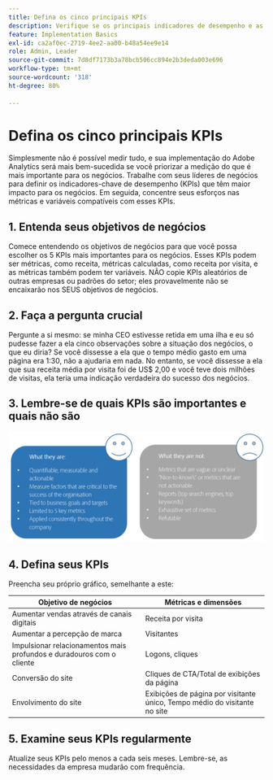 ```yaml
---
title: Defina os cinco principais KPIs
description: Verifique se os principais indicadores de desempenho e as métricas e dimensões associadas estão alinhados às suas necessidades comerciais.
feature: Implementation Basics
exl-id: ca2af0ec-2719-4ee2-aa00-b48a54ee9e14
role: Admin, Leader
source-git-commit: 7d8df7173b3a78bcb506cc894e2b3deda003e696
workflow-type: tm+mt
source-wordcount: '318'
ht-degree: 80%

---
```


# Defina os cinco principais KPIs

Simplesmente não é possível medir tudo, e sua implementação do Adobe Analytics será mais bem-sucedida se você priorizar a medição do que é mais importante para os negócios. Trabalhe com seus líderes de negócios para definir os indicadores-chave de desempenho (KPIs) que têm maior impacto para os negócios. Em seguida, concentre seus esforços nas métricas e variáveis compatíveis com esses KPIs.

## 1. Entenda seus objetivos de negócios

Comece entendendo os objetivos de negócios para que você possa escolher os 5 KPIs mais importantes para os negócios. Esses KPIs podem ser métricas, como receita, métricas calculadas, como receita por visita, e as métricas também podem ter variáveis. NÃO copie KPIs aleatórios de outras empresas ou padrões do setor; eles provavelmente não se encaixarão nos SEUS objetivos de negócios.

## 2. Faça a pergunta crucial

Pergunte a si mesmo: se minha CEO estivesse retida em uma ilha e eu só pudesse fazer a ela cinco observações sobre a situação dos negócios, o que eu diria? Se você dissesse a ela que o tempo médio gasto em uma página era 1:30, não a ajudaria em nada. No entanto, se você dissesse a ela que sua receita média por visita foi de US$ 2,00 e você teve dois milhões de visitas, ela teria uma indicação verdadeira do sucesso dos negócios.

## 3. Lembre-se de quais KPIs são importantes e quais não são

![](assets/kpis.png)

## 4. Defina seus KPIs

Preencha seu próprio gráfico, semelhante a este:

| Objetivo de negócios | Métricas e dimensões |
| --- | --- |
| Aumentar vendas através de canais digitais | Receita por visita |
| Aumentar a percepção de marca | Visitantes |
| Impulsionar relacionamentos mais profundos e duradouros com o cliente | Logons, cliques |
| Conversão do site | Cliques de CTA/Total de exibições da página |
| Envolvimento do site | Exibições de página por visitante único, Tempo médio do visitante no site |

## 5. Examine seus KPIs regularmente

Atualize seus KPIs pelo menos a cada seis meses. Lembre-se, as necessidades da empresa mudarão com frequência.
